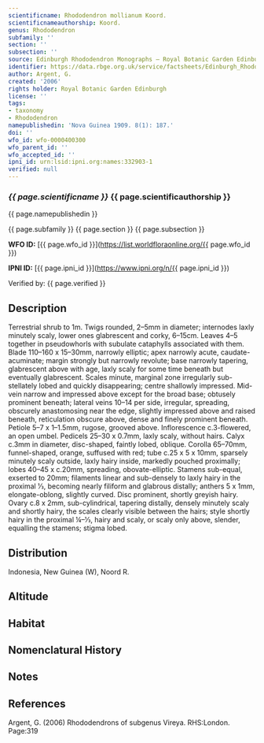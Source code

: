 ```yaml
---
scientificname: Rhododendron mollianum Koord.
scientificnameauthorship: Koord.
genus: Rhododendron
subfamily: ''
section: ''
subsection: ''
source: Edinburgh Rhododendron Monographs – Royal Botanic Garden Edinburgh
identifier: https://data.rbge.org.uk/service/factsheets/Edinburgh_Rhododendron_Monographs.xhtml
author: Argent, G.
created: '2006'
rights holder: Royal Botanic Garden Edinburgh
license: ''
tags:
- taxonomy
- Rhododendron
namepublishedin: 'Nova Guinea 1909. 8(1): 187.'
doi: ''
wfo_id: wfo-0000400300
wfo_parent_id: ''
wfo_accepted_id: ''
ipni_id: urn:lsid:ipni.org:names:332903-1
verified: null
---
```

### _{{ page.scientificname }}_ {{ page.scientificauthorship }}
 {{ page.namepublishedin }}

{{ page.subfamily }} {{ page.section }} {{ page.subsection }}

**WFO ID:** [{{ page.wfo_id }}](https://list.worldfloraonline.org/{{ page.wfo_id }})

**IPNI ID:** [{{ page.ipni_id }}](https://www.ipni.org/n/{{ page.ipni_id }})

Verified by: {{ page.verified }}



## Description
Terrestrial shrub to 1m. Twigs rounded, 2–5mm in diameter; internodes laxly minutely scaly, lower ones glabrescent and corky, 6–15cm. Leaves 4–5 together in pseudo­whorls with subulate cataphylls associated with them. Blade 110–160 x 15–30mm, narrowly elliptic; apex narrowly acute, caudate-acuminate; margin strongly but narrowly revolute; base narrowly tapering, glabrescent above with age, laxly scaly for some time beneath but eventually glabrescent. Scales minute, marginal zone irregularly sub-stellately lobed and quickly disappearing; centre shallowly impressed. Mid-vein narrow and impressed above except for the broad base; obtusely prominent beneath; lateral veins 10–14 per side, irregular, spreading, obscurely anastomosing near the edge, slightly impressed above and raised beneath, reticulation obscure above, dense and finely prominent beneath. Petiole 5–7 x 1–1.5mm, rugose, grooved above. Inflorescence c.3-flowered, an open umbel. Pedicels 25–30 x 0.7mm, laxly scaly, without hairs. Calyx c.3mm in diameter, disc-shaped, faintly lobed, oblique. Corolla 65–70mm, funnel-shaped, orange, suffused with red; tube c.25 x 5 x 10mm, sparsely minutely scaly outside, laxly hairy inside, markedly pouched proximally; lobes 40–45 x c.20mm, spreading, obovate-elliptic. Stamens sub-equal, exserted to 20mm; filaments linear and sub-densely to laxly hairy in the proximal 1⁄3, becoming nearly filiform and glabrous distally; anthers 5 x 1mm, elongate-oblong, slightly curved. Disc prominent, shortly greyish hairy. Ovary c.8 x 2mm, sub-cylindrical, tapering distally, densely minutely scaly and shortly hairy, the scales clearly visible between the hairs; style shortly hairy in the proximal ¼–1⁄3, hairy and scaly, or scaly only above, slender, equalling the stamens; stigma lobed.

## Distribution
Indonesia, New Guinea (W), Noord R.

## Altitude


## Habitat


## Nomenclatural History

                       
## Notes


## References

Argent, G. (2006) Rhododendrons of subgenus Vireya. RHS:London. Page:319
